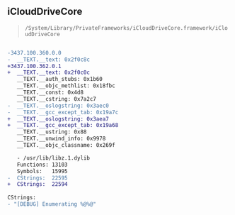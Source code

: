 ## iCloudDriveCore

> `/System/Library/PrivateFrameworks/iCloudDriveCore.framework/iCloudDriveCore`

```diff

-3437.100.360.0.0
-  __TEXT.__text: 0x2f0c8c
+3437.100.362.0.1
+  __TEXT.__text: 0x2f0c0c
   __TEXT.__auth_stubs: 0x1b60
   __TEXT.__objc_methlist: 0x18fbc
   __TEXT.__const: 0x4d8
   __TEXT.__cstring: 0x7a2c7
-  __TEXT.__oslogstring: 0x3aec0
-  __TEXT.__gcc_except_tab: 0x19a7c
+  __TEXT.__oslogstring: 0x3aea7
+  __TEXT.__gcc_except_tab: 0x19a68
   __TEXT.__ustring: 0x88
   __TEXT.__unwind_info: 0x9978
   __TEXT.__objc_classname: 0x269f

   - /usr/lib/libz.1.dylib
   Functions: 13103
   Symbols:   15995
-  CStrings:  22595
+  CStrings:  22594
 
CStrings:
- "[DEBUG] Enumerating %@%@"

```
